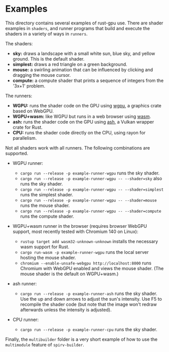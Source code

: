 # Examples

This directory contains several examples of rust-gpu use. There are shader
examples in `shaders`, and runner programs that build and execute the shaders
in a variety of ways in `runners`.

The shaders:
- **sky:** draws a landscape with a small white sun, blue sky, and yellow
  ground. This is the default shader.
- **simplest:** draws a red triangle on a green background.
- **mouse:** a swirling animation that can be influenced by clicking and
  dragging the mouse cursor.
- **compute:** a compute shader that prints a sequence of integers from the
  '3x+1' problem.

The runners:
- **WGPU:** runs the shader code on the GPU using [wgpu](https://wgpu.rs), a
  graphics crate based on WebGPU.
- **WGPU+wasm:** like WGPU but runs in a web browser using
  [wasm](https://webassembly.org/).
- **ash:** runs the shader code on the GPU using
  [ash](https://crates.io/crates/ash), a Vulkan wrapper crate for Rust.
- **CPU:** runs the shader code directly on the CPU, using rayon for
  parallelism.

Not all shaders work with all runners. The following combinations are
supported.

- WGPU runner:
  - `cargo run --release -p example-runner-wgpu` runs the sky shader.
  - `cargo run --release -p example-runner-wgpu -- --shader=sky` also runs the
    sky shader.
  - `cargo run --release -p example-runner-wgpu -- --shader=simplest` runs the
    simplest shader.
  - `cargo run --release -p example-runner-wgpu -- --shader=mouse` runs the
    mouse shader.
  - `cargo run --release -p example-runner-wgpu -- --shader=compute` runs the
    compute shader.

- WGPU+wasm runner in the browser (requires browser WebGPU support, most
  recently tested with Chromium 140 on Linux):
  - `rustup target add wasm32-unknown-unknown` installs the necessary wasm
    support for Rust.
  - `cargo run-wasm -p example-runner-wgpu` runs the local server hosting the
    mouse shader.
  - `chromium --enable-unsafe-webgpu http://localhost:8000` runs Chromium with
    WebGPU enabled and views the mouse shader. (The mouse shader is the default
    on WGPU+wasm.)

- ash runner:
  - `cargo run --release -p example-runner-ash` runs the sky shader. Use the up and
    down arrows to adjust the sun's intensity. Use F5 to recompile the shader
    code (but note that the image won't redraw afterwards unless the intensity is
    adjusted).

- CPU runner:
  - `cargo run --release -p example-runner-cpu` runs the sky shader.

Finally, the `multibuilder` folder is a very short example of how to use the
`multimodule` feature of `spirv-builder`.
